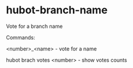 hubot-branch-name
=================

Vote for a branch name

Commands:

\<number\>_\<name\> - vote for a name

hubot brach votes \<number\> - show votes counts
